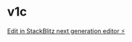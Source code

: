 # v1c

[Edit in StackBlitz next generation editor ⚡️](https://stackblitz.com/~/github.com/gonzalezcreative/v1c)